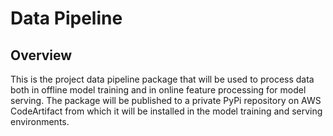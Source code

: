 # Data Pipeline

## Overview

This is the project data pipeline package that will be used to process data both in offline model training and in online feature processing for model serving.
The package will be published to a private PyPi repository on AWS CodeArtifact from which it will be installed in the model training and serving environments.
